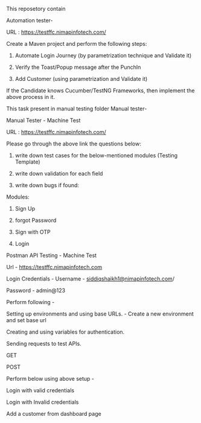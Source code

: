 This reposetory contain 

Automation tester-

URL :  https://testffc.nimapinfotech.com/

Create a Maven project and perform the following steps:

1) Automate Login Journey (by parametrization technique and Validate it)

2) Verify the Toast/Popup message after the PunchIn

3) Add Customer (using parametrization and Validate it)



If the Candidate knows Cucumber/TestNG Frameworks, then implement the above process in it.




This task present in manual testing folder
Manual tester-



Manual Tester - Machine Test

URL :  https://testffc.nimapinfotech.com/

Please go through the above link the questions below:

1. write down test cases for the below-mentioned modules (Testing Template)

2. write down validation for each field 

3. write down bugs if found:



Modules:

1) Sign Up

2) forgot Password

3) Sign with OTP

4) Login   



Postman API Testing - Machine Test


Url - https://testffc.nimapinfotech.com

Login Credentials - Username - siddiqshaikh1@nimapinfotech.com/

Password - admin@123


Perform following -

Setting up environments and using base URLs. - Create a new environment and set base url

Creating and using variables for authentication.

Sending requests to test APIs.

GET

POST


Perform below using above setup - 

Login with valid credentials

Login with Invalid credentials

Add a customer from dashboard page
